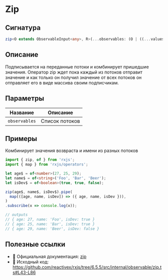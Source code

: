 # Zip

## Сигнатура

```typescript
zip<O extends ObservableInput<any>, R>(...observables: (O | ((...values: ObservedValueOf<O>[]) => R))[]): Observable<ObservedValueOf<O>[] | R>
```

## Описание

Подписывается на переданные потоки и комбинирует пришедшие значения. Оператор zip ждет пока каждый из потоков отправит значение и как только он получил значение от всех потоков он отправляет его в виде массива своим подписчикам.

## Параметры

| Название | Описание |
|-|-|
| `observables` | Список потоков |

## Примеры

Комбинирует значения возвраста и имени из разных потоков

```typescript
import { zip, of } from 'rxjs';
import { map } from 'rxjs/operators';

let age$ = of<number>(27, 25, 29);
let name$ = of<string>('Foo', 'Bar', 'Beer');
let isDev$ = of<boolean>(true, true, false);

zip(age$, name$, isDev$).pipe(
  map(([age, name, isDev]) => ({ age, name, isDev })),
)
.subscribe(x => console.log(x));

// outputs
// { age: 27, name: 'Foo', isDev: true }
// { age: 25, name: 'Bar', isDev: true }
// { age: 29, name: 'Beer', isDev: false }
```

## Полезные ссылки

- 📰 Официальная документация: [zip](https://rxjs.dev/api/index/function/zip)
- 📁 Исходный код: https://github.com/reactivex/rxjs/tree/6.5.5/src/internal/observable/zip.ts#L43-L86

